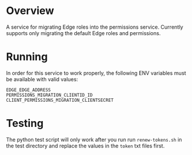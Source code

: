 # Overview

A service for migrating Edge roles into the permissions service.  Currently supports
only migrating the default Edge roles and permissions.

# Running

In order for this service to work properly, the following ENV variables must be available with valid values:  

`EDGE_EDGE_ADDRESS`  
`PERMISSIONS_MIGRATION_CLIENTID_ID`  
`CLIENT_PERMISSIONS_MIGRATION_CLIENTSECRET`  


# Testing

The python test script will only work after you run run `renew-tokens.sh` in the test directory and replace 
the values in the `token` txt files first.